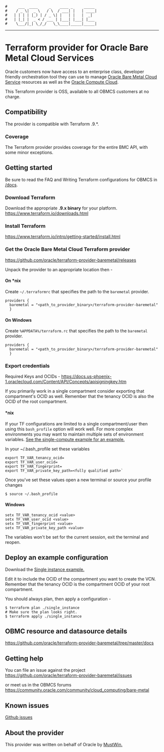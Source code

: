     #     ___  ____     _    ____ _     _____
    #    / _ \|  _ \   / \  / ___| |   | ____|
    #   | | | | |_) | / _ \| |   | |   |  _|
    #   | |_| |  _ < / ___ | |___| |___| |___
    #    \___/|_| \_/_/   \_\____|_____|_____|
***
# Terraform provider for Oracle Bare Metal Cloud Services
Oracle customers now have access to an enterprise class, developer friendly orchestration tool they can use to manage [Oracle Bare Metal Cloud Service](https://cloud.oracle.com/en_US/bare-metal) resources as well as the [Oracle Compute Cloud](https://github.com/oracle/terraform-provider-compute).

This Terraform provider is OSS, available to all OBMCS customers at no charge.

## Compatibility
The provider is compatible with Terraform .9.\*.

### Coverage
The Terraform provider provides coverage for the entire BMC API, with some minor exceptions.

## Getting started
Be sure to read the FAQ and Writing Terraform configurations for OBMCS in [/docs](https://github.com/oracle/terraform-provider-baremetal/tree/master/docs).

### Download Terraform
Download the appropriate **.9.x binary** for your platform.  
https://www.terraform.io/downloads.html

### Install Terraform
https://www.terraform.io/intro/getting-started/install.html

### Get the Oracle Bare Metal Cloud Terraform provider
https://github.com/oracle/terraform-provider-baremetal/releases

Unpack the provider to an appropriate location then -
#### On \*nix
Create `~/.terraformrc` that specifies the path to the `baremetal` provider.
```
providers {
  baremetal = "<path_to_provider_binary>/terraform-provider-baremetal"
  }
```

#### On Windows
Create `%APPDATA%/terraform.rc` that specifies the path to the `baremetal` provider.
```
providers {
  baremetal = "<path_to_provider_binary>/terraform-provider-baremetal"
  }
```
### Export credentials
Required Keys and OCIDs - https://docs.us-phoenix-1.oraclecloud.com/Content/API/Concepts/apisigningkey.htm

If you primarily work in a single compartment consider exporting that compartment's OCID as well. Remember that the tenancy OCID is also the OCID of the root compartment.

#### \*nix
If your TF configurations are limited to a single compartment/user then using this `bash_profile` option will work well. For more complex environments you may want to maintain multiple sets of environment variables. [See the single-compute example for an example.](https://github.com/oracle/terraform-provider-baremetal/tree/master/docs/examples/compute/single-instance)

In your ~/.bash_profile set these variables
```
export TF_VAR_tenancy_ocid=
export TF_VAR_user_ocid=
export TF_VAR_fingerprint=
export TF_VAR_private_key_path=<fully qualified path>`
```

Once you've set these values open a new terminal or source your profile changes
```
$ source ~/.bash_profile
```

#### Windows
```
setx TF_VAR_tenancy_ocid <value>
setx TF_VAR_user_ocid <value>
setx TF_VAR_fingerprint <value>
setx TF_VAR_private_key_path <value>
```
The variables won't be set for the current session, exit the terminal and reopen.

## Deploy an example configuration
Download the [Single instance example.](https://github.com/oracle/terraform-provider-baremetal/tree/master/docs/examples/compute/single-instance)

Edit it to include the OCID of the compartment you want to create the VCN. Remember that the tenancy OCID is the compartment OCID of your root compartment.

You should always plan, then apply a configuration -
```
$ terraform plan ./single_instance
# Make sure the plan looks right.
$ terraform apply ./single_instance
```
## OBMC resource and datasource details
https://github.com/oracle/terraform-provider-baremetal/tree/master/docs

## Getting help
You can file an issue against the project
https://github.com/oracle/terraform-provider-baremetal/issues

or meet us in the OBMCS forums
https://community.oracle.com/community/cloud_computing/bare-metal

## Known issues

[Github issues](https://github.com/oracle/terraform-provider-baremetal/issues)

## About the provider
This provider was written on behalf of Oracle by [MustWin.](http://mustwin.com/)
